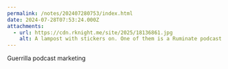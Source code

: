 ```yaml
---
permalink: /notes/202407280753/index.html
date: 2024-07-28T07:53:24.000Z
attachments:
  - url: https://cdn.rknight.me/site/2025/18136861.jpg
    alt: A lampost with stickers on. One of them is a Ruminate podcast sticker.
---
```


Guerrilla podcast marketing
